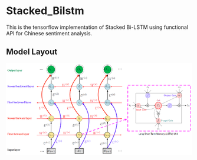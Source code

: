# Stacked_Bilstm
This is the tensorflow implementation of Stacked Bi-LSTM using functional API for Chinese sentiment analysis. 

## Model Layout
<p align="center">
  <img width="550" height="250" src="https://github.com/zhoujunhao/stacked_bilstm/blob/master/figure/f2.PNG">
</p>
